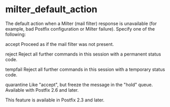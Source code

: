 # milter_default_action 

 The default action when a Milter (mail filter) response is
unavailable (for example, bad Postfix configuration or Milter
failure). Specify one of the following: 



accept Proceed as if the mail filter was not present.


reject Reject all further commands in this session
with a permanent status code.

tempfail Reject all further commands in this session
with a temporary status code. 

quarantine Like "accept", but freeze the message in
the "hold" queue. Available with Postfix 2.6 and later. 



 This feature is available in Postfix 2.3 and later. 


